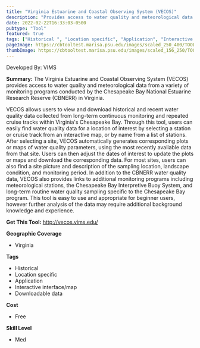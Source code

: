 ```yaml
---
title: "Virginia Estuarine and Coastal Observing System (VECOS)"
description: "Provides access to water quality and meteorological data from a variety of monitoring programs conducted by the Chesapeake Bay National Estuarine Research Reserve (CBNERR) in Virginia"
date: 2022-02-22T16:33:03-0500
pubtype: "Tool"
featured: true
tags: ["Historical ", "Location specific", "Application", "Interactive interface/map", "Downloadable data"]
pageImage: https://cbtooltest.marisa.psu.edu/images/scaled_250_400/TOOLID_37.0_ScreenCapture-1.png
thumbImage: https://cbtooltest.marisa.psu.edu/images/scaled_156_250/TOOLID_37.0_ScreenCapture-1.png
---
```

Developed By: VIMS

**Summary:** The Virginia Estuarine and Coastal Observing System (VECOS) provides access to water quality and meteorological data from a variety of monitoring programs conducted by the Chesapeake Bay National Estuarine Research Reserve (CBNERR) in Virginia. 

VECOS allows users to view and download historical and recent water quality data collected from long-term continuous monitoring and repeated cruise tracks within Virginia's Chesapeake Bay. Through this tool, users can easily find water quality data for a location of interest by selecting a station or cruise track from an interactive map, or by name from a list of stations. After selecting a site, VECOS automatically generates corresponding plots or maps of water quality parameters, using the most recently available data from that site. Users can then adjust the dates of interest to update the plots or maps and download the corresponding data. For most sites, users can also find a site picture and description of the sampling location, landscape condition, and monitoring period. In addition to the CBNERR water quality data, VECOS also provides links to additional monitoring programs including meteorological stations, the Chesapeake Bay Interpretive Buoy System, and long-term routine water quality sampling specific to the Chesapeake Bay program. This tool is easy to use and appropriate for beginner users, however further analysis of the data may require additional background knowledge and experience.

__**Get This Tool:**__ http://vecos.vims.edu/

__**Geographic Coverage**__
- Virginia

__**Tags**__
-  Historical 
-  Location specific
-  Application
-  Interactive interface/map
-  Downloadable data

__**Cost**__
- Free

__**Skill Level**__
- Med
